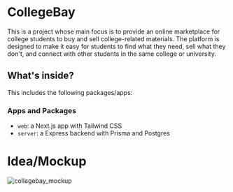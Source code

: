 # CollegeBay

This is a project whose main focus is to provide an online marketplace for college students to buy and sell college-related materials. The platform is designed to make it easy for students to find what they need, sell what they don't, and connect with other students in the same college or university.

<!-- ## To run this project locally

Firstly, clone the repo and then

Run the command to install all the dependencies:

```sh
pnpm install
```

Run the command in the root of the folder to start the dev server:

```sh
yarn dev
``` -->

## What's inside?

This includes the following packages/apps:

### Apps and Packages

- `web`: a Next.js app with Tailwind CSS
- `server`: a Express backend with Prisma and Postgres

# Idea/Mockup

![collegebay_mockup](https://github.com/user-attachments/assets/0ed84545-c1c0-490d-a4f9-e0e0cf6ce646)
